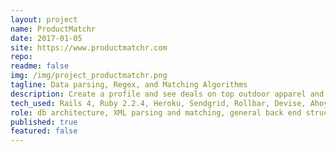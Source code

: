 ```yaml
---
layout: project
name: ProductMatchr
date: 2017-01-05
site: https://www.productmatchr.com
repo:
readme: false
img: /img/project_productmatchr.png
tagline: Data parsing, Regex, and Matching Algorithms
description: Create a profile and see deals on top outdoor apparel and gear in your size. We're pulling in data from XML datafeeds (rake tasks, nokogiri) and parsing it into our database objects (regex) then matching it to your profile's specifications (scopes & postgres queries). It's all about the datafeed parsing, baby!
tech_used: Rails 4, Ruby 2.2.4, Heroku, Sendgrid, Rollbar, Devise, Ahoy
role: db architecture, XML parsing and matching, general back end structure, front end, graphic design
published: true
featured: false
---
```

